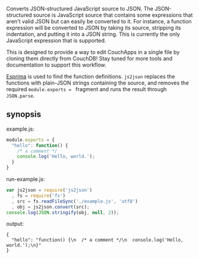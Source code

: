 Converts JSON-structured JavaScript source to JSON. The JSON-structured
source is JavaScript source that contains some expressions that aren't
valid JSON but can easily be converted to it. For instance, a function
expression will be converted to JSON by taking its source, stripping its
indentation, and putting it into a JSON string. This is currently the
only JavaScript expression that is supported.

This is designed to provide a way to edit CouchApps in a single file by
cloning them directly from CouchDB! Stay tuned for more tools and
documentation to support this workflow.

[Esprima][esprima] is used to find the function definitions. `js2json`
replaces the functions with plain-JSON strings containing the source, 
and removes the required `module.exports = ` fragment and runs the
result through `JSON.parse`.

## synopsis

example.js:

``` javascript
module.exports = {
  "hello": function() {
    /* a comment */
    console.log('Hello, world.');
  }
}
```

run-example.js:

``` javascript
var js2json = require('js2json')
  , fs = require('fs')
  , src = fs.readFileSync('./example.js', 'utf8')
  , obj = js2json.convert(src);
console.log(JSON.stringify(obj, null, 2));
```

output:

```
{
  "hello": "function() {\n  /* a comment */\n  console.log('Hello, world.');\n}"
}
```

[esprima]: http://esprima.org/
